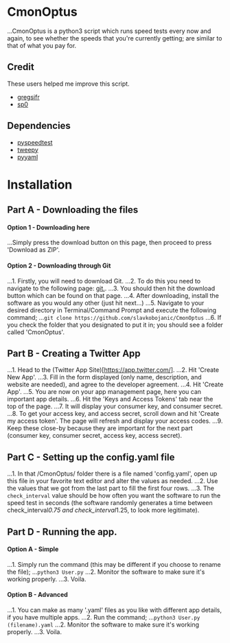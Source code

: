 # CmonOptus

...CmonOptus is a python3 script which runs speed tests every now and again, to see whether the speeds that you're currently getting; are similar to that of what you pay for.

## Credit

These users helped me improve this script.
- [gregsifr](https://github.com/gregsifr)
- [sp0](https://github.com/sp0)

## Dependencies
- [pyspeedtest](https://github.com/fopina/pyspeedtest)
- [tweepy](https://github.com/tweepy/tweepy)
- [pyyaml](https://github.com/yaml/pyyaml)

# Installation
## Part A - Downloading the files

#### Option 1 - Downloading here
...Simply press the download button on this page, then proceed to press 'Download as ZIP'.

#### Option 2 - Downloading through Git
...1. Firstly, you will need to download Git.
...2. To do this you need to navigate to the following page: [git.](https://git-scm.com/).
...3. You should then hit the download button which can be found on that page.
...4. After downloading, install the software as you would any other (just hit next...)
...5. Navigate to your desired directory in Terminal/Command Prompt and execute the following command;
...```git clone https://github.com/slavkobojanic/CmonOptus```
...6. If you check the folder that you designated to put it in; you should see a folder called 'CmonOptus'.

## Part B - Creating a Twitter App
...1. Head to the (Twitter App Site)[https://app.twitter.com/].
...2. Hit 'Create New App'.
...3. Fill in the form displayed (only name, description, and website are needed), and agree to the developer agreement.
...4. Hit 'Create App'.
...5. You are now on your app management page, here you can important app details.
...6. Hit the 'Keys and Access Tokens' tab near the top of the page.
...7. It will display your consumer key, and consumer secret.
...8. To get your access key, and access secret, scroll down and hit 'Create my access token'. The page will refresh and display your access codes.
...9. Keep these close-by because they are important for the next part (consumer key, consumer secret, access key, access secret).

## Part C - Setting up the config.yaml file
...1. In that /CmonOptus/ folder there is a file named 'config.yaml', open up this file in your favorite text editor and alter the values as needed.
...2. Use the values that we got from the last part to fill the first four rows.
...3. The ```check_interval``` value should be how often you want the software to run the speed test in seconds (the software randomly generates a time between check_interval*0.75 and check_interval*1.25, to look more legitimate).

## Part D - Running the app.
#### Option A - Simple
...1. Simply run the command (this may be different if you choose to rename the file);
...```python3 User.py```
...2. Monitor the software to make sure it's working properly.
...3. Voila.

#### Option B - Advanced
...1. You can make as many '.yaml' files as you like with different app details, if you have multiple apps.
...2. Run the command;
...```python3 User.py (filename).yaml```
...2. Monitor the software to make sure it's working properly.
...3. Voila.
